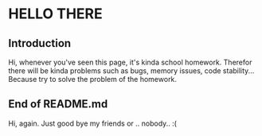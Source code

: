 # HELLO THERE
## Introduction
Hi, whenever you've seen this page, it's kinda school homework. Therefor there will be kinda problems such as bugs, memory issues, code stability...
Because try to solve the problem of the homework.

## End of README.md
Hi, again. Just good bye my friends or .. nobody.. :(
